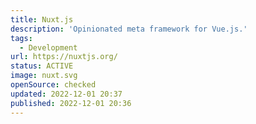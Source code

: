 ```yaml
---
title: Nuxt.js
description: 'Opinionated meta framework for Vue.js.'
tags:
  - Development
url: https://nuxtjs.org/
status: ACTIVE
image: nuxt.svg
openSource: checked
updated: 2022-12-01 20:37
published: 2022-12-01 20:36
---
```

